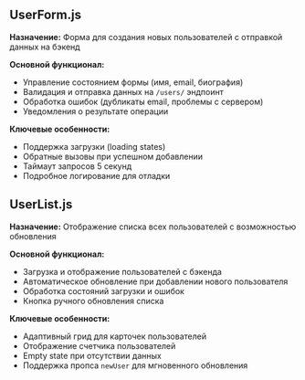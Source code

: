 ## UserForm.js
**Назначение:** Форма для создания новых пользователей с отправкой данных на бэкенд

**Основной функционал:**
- Управление состоянием формы (имя, email, биография)
- Валидация и отправка данных на `/users/` эндпоинт
- Обработка ошибок (дубликаты email, проблемы с сервером)
- Уведомления о результате операции

**Ключевые особенности:**
- Поддержка загрузки (loading states)
- Обратные вызовы при успешном добавлении
- Таймаут запросов 5 секунд
- Подробное логирование для отладки



## UserList.js
**Назначение:** Отображение списка всех пользователей с возможностью обновления

**Основной функционал:**
- Загрузка и отображение пользователей с бэкенда
- Автоматическое обновление при добавлении нового пользователя
- Обработка состояний загрузки и ошибок
- Кнопка ручного обновления списка

**Ключевые особенности:**
- Адаптивный грид для карточек пользователей
- Отображение счетчика пользователей
- Empty state при отсутствии данных
- Поддержка пропса `newUser` для мгновенного обновления
